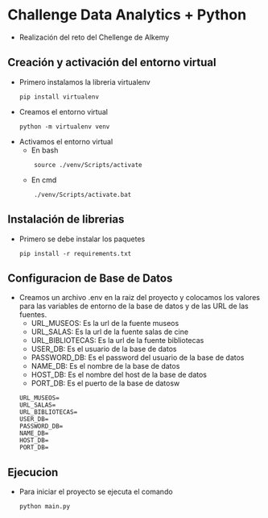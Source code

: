 # Challenge Data Analytics + Python
- Realización del reto del Chellenge de Alkemy

## Creación y activación del entorno virtual
- Primero instalamos la libreria virtualenv
    ```
    pip install virtualenv
    ```
- Creamos el entorno virtual
    ```
    python -m virtualenv venv
    ```
- Activamos el entorno virtual
    - En bash 
    ```
        source ./venv/Scripts/activate
    ```
    - En cmd
    ```
        ./venv/Scripts/activate.bat
    ```

## Instalación de librerias
- Primero se debe instalar los paquetes 
    ```
    pip install -r requirements.txt
    ```
## Configuracion de Base de Datos
- Creamos un archivo .env en la raiz del proyecto y colocamos los valores para las variables de entorno de la base de datos y de las URL de las fuentes.
    - URL_MUSEOS: Es la url de la fuente museos
    - URL_SALAS: Es la url de la fuente salas de cine
    - URL_BIBLIOTECAS: Es la url de la fuente bibliotecas
    - USER_DB: Es el usuario de la base de datos
    - PASSWORD_DB: Es el password del usuario de la base de datos
    - NAME_DB: Es el nombre de la base de datos
    - HOST_DB: Es el nombre del host de la base de datos
    - PORT_DB: Es el puerto de la base de datosw
    ```
    URL_MUSEOS=
    URL_SALAS=
    URL_BIBLIOTECAS=
    USER_DB=
    PASSWORD_DB=
    NAME_DB=
    HOST_DB=
    PORT_DB=
    ```
## Ejecucion
- Para iniciar el proyecto se ejecuta el comando
    ```
    python main.py
    ```
